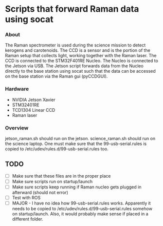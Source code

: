 Scripts that forward Raman data using socat 
======================================================================================
### About
The Raman spectrometer is used during the science mission
to detect kerogens and carotenoids.
The CCD is a sensor and is the portion of the Raman setup that collects light,
working together with the Raman laser. The CCD is connected to the STM32F401RE Nucleo. 
The Nucleo is connected to the Jetson via USB. 
The Jetson script forwards data from the Nucleo
directly to the base station using socat such that the data
can be accessed on the base station via the Raman gui (pyCCDGUI).

### Hardware
- NVIDIA Jetson Xavier
- STM32401RE
- TCD1304 Linear CCD
- Raman laser

### Overview
jetson_raman.sh should run on the jetson.
science_raman.sh should run on the science laptop.
One must make sure that the 99-usb-serial.rules is copied to /etc/udev/rules.d/99-usb-serial.rules too.

## TODO
- [ ] Make sure that these files are in the proper place
- [ ] Make sure scripts run on startup/launch
- [ ] Make sure scripts keep running if Raman nucleo gets plugged in afterward (should not error)
- [ ] Test with ROS
- [ ] MAJOR - I have no idea how 99-usb-serial.rules works. Apparently it needs to be copied to /etc/udev/rules.d/99-usb-serial.rules somehow on startup/launch. Also, it would probably make sense if placed in a different folder.